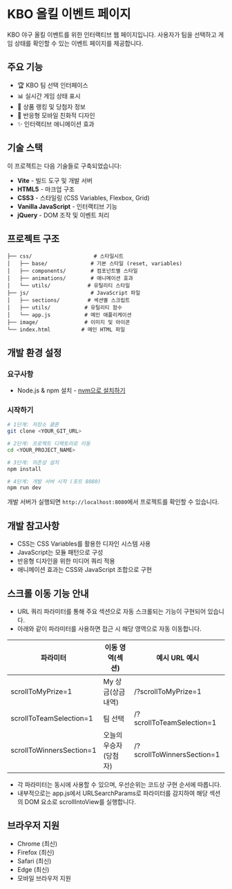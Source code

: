 
# KBO 올킬 이벤트 페이지

KBO 야구 올킬 이벤트를 위한 인터랙티브 웹 페이지입니다. 사용자가 팀을 선택하고 게임 상태를 확인할 수 있는 이벤트 페이지를 제공합니다.

## 주요 기능

- 🏆 KBO 팀 선택 인터페이스
- 📊 실시간 게임 상태 표시
- 🎁 상품 랭킹 및 당첨자 정보
- 📱 반응형 모바일 친화적 디자인
- ✨ 인터랙티브 애니메이션 효과

## 기술 스택

이 프로젝트는 다음 기술들로 구축되었습니다:

- **Vite** - 빌드 도구 및 개발 서버
- **HTML5** - 마크업 구조
- **CSS3** - 스타일링 (CSS Variables, Flexbox, Grid)
- **Vanilla JavaScript** - 인터랙티브 기능
- **jQuery** - DOM 조작 및 이벤트 처리

## 프로젝트 구조

```
├── css/                    # 스타일시트
│   ├── base/              # 기본 스타일 (reset, variables)
│   ├── components/        # 컴포넌트별 스타일
│   ├── animations/        # 애니메이션 효과
│   └── utils/            # 유틸리티 스타일
├── js/                    # JavaScript 파일
│   ├── sections/         # 섹션별 스크립트
│   ├── utils/           # 유틸리티 함수
│   └── app.js           # 메인 애플리케이션
├── image/               # 이미지 및 아이콘
└── index.html          # 메인 HTML 파일
```

## 개발 환경 설정

### 요구사항

- Node.js & npm 설치 - [nvm으로 설치하기](https://github.com/nvm-sh/nvm#installing-and-updating)

### 시작하기

```sh
# 1단계: 저장소 클론
git clone <YOUR_GIT_URL>

# 2단계: 프로젝트 디렉토리로 이동
cd <YOUR_PROJECT_NAME>

# 3단계: 의존성 설치
npm install

# 4단계: 개발 서버 시작 (포트 8080)
npm run dev
```

개발 서버가 실행되면 `http://localhost:8080`에서 프로젝트를 확인할 수 있습니다.


## 개발 참고사항

- CSS는 CSS Variables를 활용한 디자인 시스템 사용
- JavaScript는 모듈 패턴으로 구성
- 반응형 디자인을 위한 미디어 쿼리 적용
- 애니메이션 효과는 CSS와 JavaScript 조합으로 구현

## 스크롤 이동 기능 안내

- URL 쿼리 파라미터를 통해 주요 섹션으로 자동 스크롤되는 기능이 구현되어 있습니다.
- 아래와 같이 파라미터를 사용하면 접근 시 해당 영역으로 자동 이동합니다.

| 파라미터                | 이동 영역(섹션)           | 예시 URL 예시                                      |
|-------------------------|---------------------------|----------------------------------------------------|
| scrollToMyPrize=1       | My 상금(상금 내역)        | /?scrollToMyPrize=1                                |
| scrollToTeamSelection=1 | 팀 선택                   | /?scrollToTeamSelection=1                          |
| scrollToWinnersSection=1| 오늘의 우승자(당첨자)     | /?scrollToWinnersSection=1                         |

- 각 파라미터는 동시에 사용할 수 있으며, 우선순위는 코드상 구현 순서에 따릅니다.
- 내부적으로는 app.js에서 URLSearchParams로 파라미터를 감지하여 해당 섹션의 DOM 요소로 scrollIntoView를 실행합니다.

## 브라우저 지원

- Chrome (최신)
- Firefox (최신)
- Safari (최신)
- Edge (최신)
- 모바일 브라우저 지원
